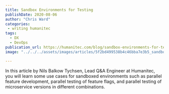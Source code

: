 ```yaml
---
title: Sandbox Environments for Testing
publishDate: 2020-08-06
author: "Chris Ward"
categories:
 - writing humanitec
tags:
  - DX
  - DevOps
publication_url: https://humanitec.com/blog/sandbox-environments-for-testing
image: "../../../assets/images/articles/5f2bd499538b4c46bba7e3b5_sandbox-environments-humanitec-1536x768-p-1080.png"

---
```

In this article by Nils Balkow Tychsen, Lead Q&A Engineer at Humanitec, you will learn some use cases for sandboxed environments such as parallel feature development, parallel testing of feature flags, and parallel testing of microservice versions in different combinations.
